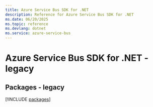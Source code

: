 ```yaml
---
title: Azure Service Bus SDK for .NET
description: Reference for Azure Service Bus SDK for .NET
ms.date: 06/20/2025
ms.topic: reference
ms.devlang: dotnet
ms.service: azure-service-bus
---
```

# Azure Service Bus SDK for .NET - legacy
## Packages - legacy
[!INCLUDE [packages](service-bus-index.md)]